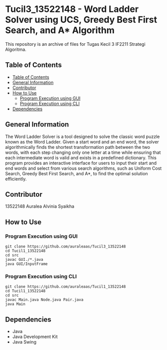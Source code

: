 # Tucil3_13522148 - Word Ladder Solver using UCS, Greedy Best First Search, and A* Algorithm
This repository is an archive of files for Tugas Kecil 3 IF2211 Strategi Algoritma.

## Table of Contents
  - [Table of Contents](#table-of-contents)
  - [General Information](#general-information)
  - [Contributor](#contributor)
  - [How to Use](#how-to-use)
    - [Program Execution using GUI](#program-execution-using-GUI)
    - [Program Execution using CLI](#program-execution-using-CLI)
  - [Dependencies](#Dependencies)

## General Information
The Word Ladder Solver is a tool designed to solve the classic word puzzle known as the Word Ladder. Given a start word and an end word, the solver algorithmically finds the shortest transformation path between the two words, with each step changing only one letter at a time while ensuring that each intermediate word is valid and exists in a predefined dictionary. This program provides an interactive interface for users to input their start and end words and select from various search algorithms, such as Uniform Cost Search, Greedy Best First Search, and A*, to find the optimal solution efficiently.

## Contributor
13522148 Auralea Alvinia Syaikha

## How to Use
    
### Program Execution using GUI
    git clone https://github.com/auraleaas/Tucil3_13522148
    cd Tucil1_13522148
    cd src
    javac GUI./*.java
    java GUI/InputFrame

### Program Execution using CLI
    git clone https://github.com/auraleaas/Tucil1_13522148
    cd Tucil1_13522148
    cd src
    javac Main.java Node.java Pair.java
    java Main
    
## Dependencies
- Java
- Java Development Kit
- Java Swing
